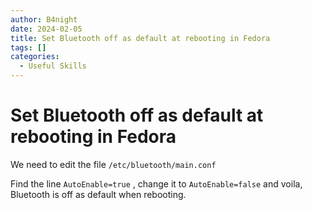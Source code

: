 ```yaml
---
author: B4night
date: 2024-02-05
title: Set Bluetooth off as default at rebooting in Fedora
tags: []
categories:
  - Useful Skills
---
```


# Set Bluetooth off as default at rebooting in Fedora

We need to edit the file `/etc/bluetooth/main.conf`

Find the line `AutoEnable=true` , change it to `AutoEnable=false` and voila, Bluetooth is off as default when rebooting.
